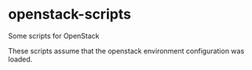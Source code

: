 # openstack-scripts
Some scripts for OpenStack

These scripts assume that the openstack environment configuration was loaded.
